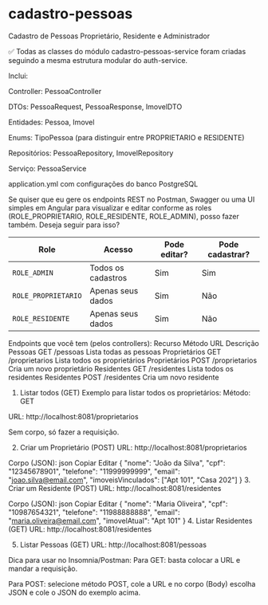 # cadastro-pessoas
Cadastro de Pessoas Proprietário, Residente e Administrador

✅ Todas as classes do módulo cadastro-pessoas-service foram criadas seguindo a mesma estrutura modular do auth-service.

Inclui:

Controller: PessoaController

DTOs: PessoaRequest, PessoaResponse, ImovelDTO

Entidades: Pessoa, Imovel

Enums: TipoPessoa (para distinguir entre PROPRIETARIO e RESIDENTE)

Repositórios: PessoaRepository, ImovelRepository

Serviço: PessoaService

application.yml com configurações do banco PostgreSQL

Se quiser que eu gere os endpoints REST no Postman, Swagger ou uma UI simples em Angular para visualizar e editar conforme as roles (ROLE_PROPRIETARIO, ROLE_RESIDENTE, ROLE_ADMIN), posso fazer também. Deseja seguir para isso?

| Role                | Acesso             | Pode editar? | Pode cadastrar? |
| ------------------- | ------------------ | ------------ | --------------- |
| `ROLE_ADMIN`        | Todos os cadastros | Sim          | Sim             |
| `ROLE_PROPRIETARIO` | Apenas seus dados  | Sim          | Não             |
| `ROLE_RESIDENTE`    | Apenas seus dados  | Sim          | Não             |

Endpoints que você tem (pelos controllers):
Recurso	Método	URL	Descrição
Pessoas	GET	/pessoas	Lista todas as pessoas
Proprietários	GET	/proprietarios	Lista todos os proprietários
Proprietários	POST	/proprietarios	Cria um novo proprietário
Residentes	GET	/residentes	Lista todos os residentes
Residentes	POST	/residentes	Cria um novo residente

1. Listar todos (GET)
Exemplo para listar todos os proprietários:
Método: GET

URL: http://localhost:8081/proprietarios

Sem corpo, só fazer a requisição.

2. Criar um Proprietário (POST)
URL:
http://localhost:8081/proprietarios

Corpo (JSON):
json
Copiar
Editar
{
  "nome": "João da Silva",
  "cpf": "12345678901",
  "telefone": "11999999999",
  "email": "joao.silva@email.com",
  "imoveisVinculados": ["Apt 101", "Casa 202"]
}
3. Criar um Residente (POST)
URL:
http://localhost:8081/residentes

Corpo (JSON):
json
Copiar
Editar
{
  "nome": "Maria Oliveira",
  "cpf": "10987654321",
  "telefone": "11988888888",
  "email": "maria.oliveira@email.com",
  "imovelAtual": "Apt 101"
}
4. Listar Residentes (GET)
URL: http://localhost:8081/residentes

5. Listar Pessoas (GET)
URL: http://localhost:8081/pessoas

Dica para usar no Insomnia/Postman:
Para GET: basta colocar a URL e mandar a requisição.

Para POST: selecione método POST, cole a URL e no corpo (Body) escolha JSON e cole o JSON do exemplo acima.

